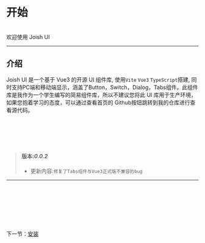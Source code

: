 # 开始

<br>
欢迎使用 Joish UI

---

## 介绍

Joish UI 是一个基于 Vue3 的开源 UI 组件库, 使用`Vite` `Vue3` `TypeScript`搭建, 同时支持PC端和移动端显示，涵盖了Button，Switch，Dialog，Tabs组件。此组件库是我作为一个学生编写的简易组件库，所以不建议您将此 UI 库用于生产环境，如果您抱着学习的态度，可以通过查看首页的 Github按钮跳转到我的仓库进行查看源代码。

<br>
<br>
<br>
<br>

> #### 版本:**_0.0.2_**
>
> - 更新内容:`修复了Tabs组件与Vue3正式版不兼容的bug`

---

<br>
<br>
<br>
<br>
<br>
<br>



下一节：[安装](#/doc/install)